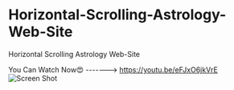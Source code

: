 # Horizontal-Scrolling-Astrology-Web-Site
Horizontal Scrolling Astrology Web-Site


You Can Watch Now😍  ------->   https://youtu.be/eFJxO6jkVrE
![Screen Shot](https://user-images.githubusercontent.com/87580847/217857388-016999ce-8e81-4f99-9ef9-2500b3cfbc69.png)
